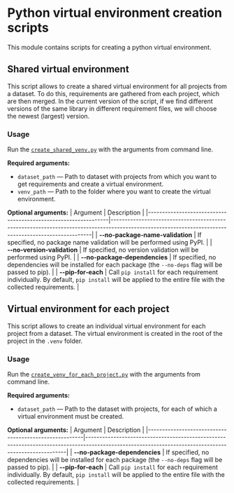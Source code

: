 # Python virtual environment creation scripts

This module contains scripts for creating a python virtual environment.

## Shared virtual environment

This script allows to create a shared virtual environment for all projects from a dataset. 
To do this, requirements are gathered from each project, which are then merged.
In the current version of the script, if we find different versions of the same library in different requirement files, we will choose the newest (largest) version.

### Usage

Run the [`create_shared_venv.py`](./create_shared_venv.py) with the arguments from command line.

**Required arguments:**
- `dataset_path` — Path to dataset with projects from which you want to get requirements and create a virtual environment.
- `venv_path` — Path to the folder where you want to create the virtual environment.

**Optional arguments:**
| Argument                                                       | Description                                                                                                                                         |
|----------------------------------------------------------------|-----------------------------------------------------------------------------------------------------------------------------------------------------|
| **&#8209;&#8209;no&#8209;package&#8209;name&#8209;validation** | If specified, no package name validation will be performed using PyPI.                                                                              |
| **&#8209;&#8209;no&#8209;version&#8209;validation**            | If specified, no version validation will be performed using PyPI.                                                                                   |
| **&#8209;&#8209;no&#8209;package&#8209;dependencies**          | If specified, no dependencies will be installed for each package (the `--no-deps` flag will be passed to pip).                                      |
| **&#8209;&#8209;pip&#8209;for&#8209;each**                     | Call `pip install` for each requirement individually. By default, `pip install` will be applied to the entire file with the collected requirements. |

## Virtual environment for each project
This script allows to create an individual virtual environment for each project from a dataset. 
The virtual environment is created in the root of the project in the `.venv` folder.

### Usage

Run the [`create_venv_for_each_project.py`](./create_venv_for_each_project.py) with the arguments from command line.

**Required arguments:**
- `dataset_path` — Path to the dataset with projects, for each of which a virtual environment must be created.

**Optional arguments:**
| Argument                                              | Description                                                                                                                                         |
|-------------------------------------------------------|-----------------------------------------------------------------------------------------------------------------------------------------------------|
| **&#8209;&#8209;no&#8209;package&#8209;dependencies** | If specified, no dependencies will be installed for each package (the `--no-deps` flag will be passed to pip).                                      |
| **&#8209;&#8209;pip&#8209;for&#8209;each**            | Call `pip install` for each requirement individually. By default, `pip install` will be applied to the entire file with the collected requirements. |
